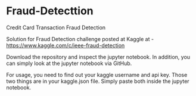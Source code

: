 # Fraud-Detecttion
Credit Card Transaction Fraud Detection

Solution for Fraud Detection challenge posted at Kaggle at - https://www.kaggle.com/c/ieee-fraud-detection


Download the repository and inspect the jupyter notebook. In addition, you can simply look at the jupyter notebook via GitHub.

For usage, you need to find out your kaggle username and api key. Those two things are in your kaggle.json file. Simply paste both inside the jupyter notebook.
